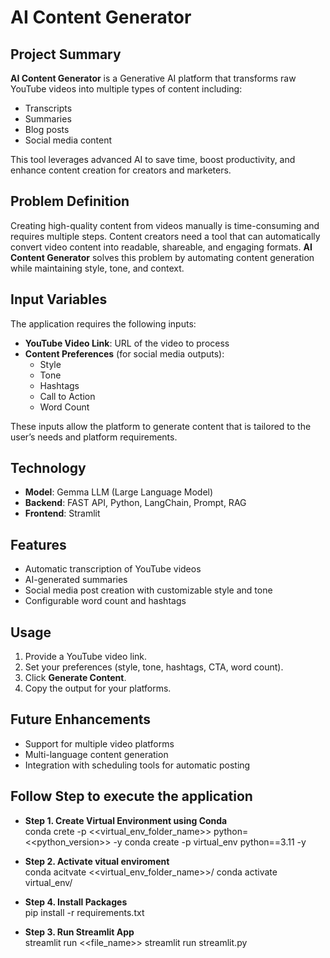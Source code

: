 # AI Content Generator

## Project Summary
**AI Content Generator** is a Generative AI platform that transforms raw YouTube videos into multiple types of content including:  
- Transcripts  
- Summaries  
- Blog posts  
- Social media content

This tool leverages advanced AI to save time, boost productivity, and enhance content creation for creators and marketers.

## Problem Definition
Creating high-quality content from videos manually is time-consuming and requires multiple steps. Content creators need a tool that can automatically convert video content into readable, shareable, and engaging formats. **AI Content Generator** solves this problem by automating content generation while maintaining style, tone, and context.

## Input Variables
The application requires the following inputs:  
- **YouTube Video Link**: URL of the video to process  
- **Content Preferences** (for social media outputs):  
  - Style  
  - Tone  
  - Hashtags  
  - Call to Action  
  - Word Count  

These inputs allow the platform to generate content that is tailored to the user’s needs and platform requirements.

## Technology
- **Model**: Gemma LLM (Large Language Model)  
- **Backend**: FAST API, Python, LangChain, Prompt, RAG  
- **Frontend**: Stramlit

## Features
- Automatic transcription of YouTube videos  
- AI-generated summaries
- Social media post creation with customizable style and tone  
- Configurable word count and hashtags  

## Usage
1. Provide a YouTube video link.  
2. Set your preferences (style, tone, hashtags, CTA, word count).  
3. Click **Generate Content**.  
4. Copy the output for your platforms.

## Future Enhancements
- Support for multiple video platforms  
- Multi-language content generation  
- Integration with scheduling tools for automatic posting  

## Follow Step to execute the application

-  **Step 1. Create Virtual Environment using Conda**  
conda crete -p <<virtual_env_folder_name>> python=<<python_version>> -y
conda create -p virtual_env python==3.11 -y

-  **Step 2. Activate vitual enviroment**  
conda acitvate <<virtual_env_folder_name>>/
conda activate virtual_env/

-  **Step 4. Install Packages**  
pip install -r requirements.txt

-  **Step 3. Run Streamlit App**  
streamlit run <<file_name>>
streamlit run streamlit.py
